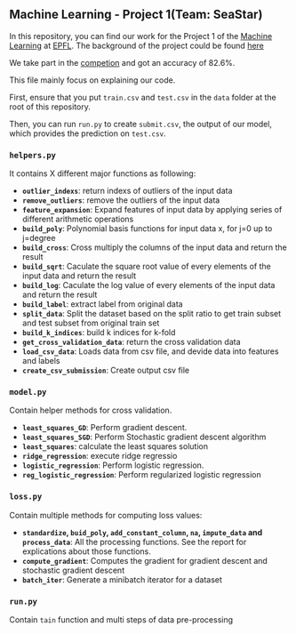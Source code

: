 ## Machine Learning - Project 1(Team: SeaStar)

In this repository, you can find our work for the Project 1 of the [Machine Learning](https://github.com/epfml/ML_course) at [EPFL](http://epfl.ch). The background of the project could be found [here](https://higgsml.lal.in2p3.fr/files/2014/04/documentation_v1.8.pdf.)

We take part in the [competion](https://www.aicrowd.com/challenges/epfl-machine-learning-higgs/leaderboards) and got an accuracy of 82.6%.

This file mainly focus on explaining our code.

First, ensure that you put `train.csv` and `test.csv` in the `data` folder at the root of this repository.

Then, you can run `run.py` to create `submit.csv`, the output of our model, which provides the prediction on `test.csv`.

### `helpers.py`
It contains X different major functions as following:
- **`outlier_indexs`**: return indexs of outliers of the input data
- **`remove_outliers`**: remove the outliers of the input data
- **`feature_expansion`**: Expand features of input data by applying series of different arithmetic operations 
- **`build_poly`**: Polynomial basis functions for input data x, for j=0 up to j=degree
- **`build_cross`**: Cross multiply the columns of the input data and return the result
- **`build_sqrt`**: Caculate the square root value of every elements of the input data and return the result
- **`build_log`**: Caculate the log value of every elements of the input data and return the result
- **`build_label`**: extract label from original data
- **`split_data`**: Split the dataset based on the split ratio to get train subset and test subset from original train set
- **`build_k_indices`**: build k indices for k-fold
- **`get_cross_validation_data`**: return the cross validation data
- **`load_csv_data`**: Loads data from csv file, and devide data into features and labels
- **`create_csv_submission`**: Create output csv file

### `model.py`
Contain helper methods for cross validation.
- **`least_squares_GD`**: Perform gradient descent.
- **`least_squares_SGD`**: Perform Stochastic gradient descent algorithm
- **`least_squares`**: calculate the least squares solution
- **`ridge_regression`**: execute ridge regressio
- **`logistic_regression`**: Perform logistic regression.
- **`reg_logistic_regression`**: Perform regularized logistic regression

### `loss.py`
Contain multiple methods for computing loss values:
- **`standardize`, `buid_poly`, `add_constant_column`, `na`, `impute_data` and `process_data`**: All the processing functions. See the report for explications about those functions.
- **`compute_gradient`**: Computes the gradient for gradient descent and stochastic gradient descent
- **`batch_iter`**: Generate a minibatch iterator for a dataset


### `run.py`
Contain `tain` function and multi steps of data pre-processing

